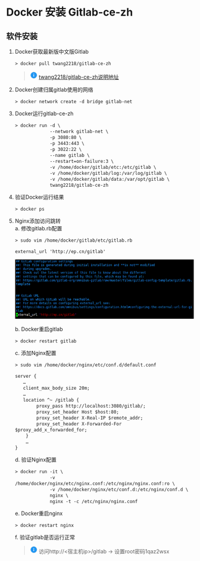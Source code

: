 # Docker 安装 Gitlab-ce-zh

## 软件安装

1.  Docker获取最新版中文版Gitlab<br>

    ```命令
    > docker pull twang2218/gitlab-ce-zh
    ```

    > ![info][info] [twang2218/gitlab-ce-zh说明地址][gitlab-ce-zh地址]

2.  Docker创建归属gitlab使用的网络<br>

    ```命令
    > docker network create -d bridge gitlab-net
    ```

3.  Docker运行gitlab-ce-zh<br>

    ```命令
    > docker run -d \
                 --network gitlab-net \
                 -p 3080:80 \
                 -p 3443:443 \
                 -p 3022:22 \
                 --name gitlab \
                 --restart=on-failure:3 \
                 -v /home/docker/gitlab/etc:/etc/gitlab \
                 -v /home/docker/gitlab/log:/var/log/gitlab \
                 -v /home/docker/gitlab/data:/var/opt/gitlab \
                 twang2218/gitlab-ce-zh
    ```

4.  验证Docker运行结果<br>

    ```命令
    > docker ps
    ```

5.  Nginx添加访问跳转<br>
    a. 修改gitlab.rb配置<br>

    ```命令
    > sudo vim /home/docker/gitlab/etc/gitlab.rb
    ```

    ```内容
    external_url 'http://ep.cn/gitlab'
    ```

    ![第5步-a](images/02_5_a_1.png)<br>

    b. Docker重启gitlab<br>

    ```命令
    > docker restart gitlab
    ```

    c. 添加Nginx配置<br>

    ```命令
    > sudo vim /home/docker/nginx/etc/conf.d/default.conf
    ```

    ```内容
    server {
       …
       client_max_body_size 20m;
       …
       location ^~ /gitlab {
            proxy_pass http://localhost:3080/gitlab/;
            proxy_set_header Host $host:80;
            proxy_set_header X-Real-IP $remote_addr;
            proxy_set_header X-Forwarded-For $proxy_add_x_forwarded_for;
        }
        …
    }
    ```

    d. 验证Nginx配置<br>

    ```命令
    > docker run -it \
                 -v /home/docker/nginx/etc/nginx.conf:/etc/nginx/nginx.conf:ro \
                 -v /home/docker/nginx/etc/conf.d:/etc/nginx/conf.d \
                 nginx \
                 nginx -t -c /etc/nginx/nginx.conf
    ```

    e. Docker重启nginx<br>

    ```命令
    > docker restart nginx
    ```

    f. 验证gitlab是否运行正常<br>

    > ![info][info] 访问http\://\<宿主机ip>/gitlab -> 设置root密码1qaz2wsx

[info]: /images/info.png

[gitlab-ce-zh地址]: https://hub.docker.com/r/twang2218/gitlab-ce-zh/
